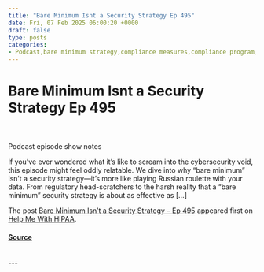 ```yaml
---
title: "Bare Minimum Isnt a Security Strategy Ep 495"
date: Fri, 07 Feb 2025 06:00:20 +0000
draft: false
type: posts
categories: 
- Podcast,bare minimum strategy,compliance measures,compliance program,cybersecurity,cybersecurity threats,data inventory,data protection,documentation,healthcare sector,HIPAA compliance,NPRM,OCR,patient care,PriSec Boot Camp,Privacy Rule,privacy standards,ransomware attacks,recognized security practices,regulations,Risk Assessment,security framework,security risks,SRA,technology inventory
---
```

# Bare Minimum Isnt a Security Strategy Ep 495

<br/>

<br/>
Podcast episode show notes

If you’ve ever wondered what it’s like to scream into the cybersecurity void, this episode might feel oddly relatable. We dive into why “bare minimum” isn’t a security strategy—it’s more like playing Russian roulette with your data. From regulatory head-scratchers to the harsh reality that a “bare minimum” security strategy is about as effective as \[…\]

The post [Bare Minimum Isn’t a Security Strategy – Ep 495](https://helpmewithhipaa.com/bare-minimum-isnt-a-security-strategy-ep-495/) appeared first on [Help Me With HIPAA](https://helpmewithhipaa.com).

#### [Source](https://helpmewithhipaa.com/bare-minimum-isnt-a-security-strategy-ep-495/)

<br/>
---
